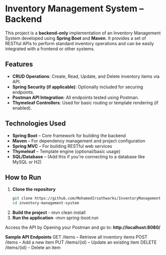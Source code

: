 # Inventory Management System – Backend

This project is a **backend-only** implementation of an Inventory Management System developed using **Spring Boot** and **Maven**. It provides a set of RESTful APIs to perform standard inventory operations and can be easily integrated with a frontend or other systems.

## Features

- **CRUD Operations**: Create, Read, Update, and Delete inventory items via API.
- **Spring Security (if applicable)**: Optionally included for securing endpoints.
- **Postman API Integration**: All endpoints tested using Postman.
- **Thymeleaf Controllers**: Used for basic routing or template rendering (if enabled).

## Technologies Used

- **Spring Boot** – Core framework for building the backend
- **Maven** – For dependency management and project configuration
- **Spring MVC** – For building RESTful web services
- **Thymeleaf** – Template engine (optional/basic usage)
- **SQL/Database** – (Add this if you're connecting to a database like MySQL or H2)

## How to Run

1. **Clone the repository**
   ```bash
   git clone https://github.com/MohamedIrsathworks/InventoryManagementSystem.git
   cd inventory-management-system

2. **Build the project** - mvn clean install
3. **Run the application** -mvn spring-boot:run

Access the API by Opening your Postman and go to: **http://localhost:8080/**

**Sample API Endpoints**
GET /items – Retrieve all inventory items
POST /items – Add a new item
PUT /items/{id} – Update an existing item
DELETE /items/{id} – Delete an item
